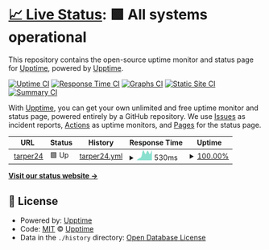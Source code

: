 # [📈 Live Status](https://status.t24.co): <!--live status--> **🟩 All systems operational**

This repository contains the open-source uptime monitor and status page for [Upptime](https://upptime.js.org), powered by [Upptime](https://github.com/upptime/upptime).

[![Uptime CI](https://github.com/tarper24/upptime/workflows/Uptime%20CI/badge.svg)](https://github.com/tarper24/upptime/actions?query=workflow%3A%22Uptime+CI%22)
[![Response Time CI](https://github.com/tarper24/upptime/workflows/Response%20Time%20CI/badge.svg)](https://github.com/tarper24/upptime/actions?query=workflow%3A%22Response+Time+CI%22)
[![Graphs CI](https://github.com/tarper24/upptime/workflows/Graphs%20CI/badge.svg)](https://github.com/tarper24/upptime/actions?query=workflow%3A%22Graphs+CI%22)
[![Static Site CI](https://github.com/tarper24/upptime/workflows/Static%20Site%20CI/badge.svg)](https://github.com/tarper24/upptime/actions?query=workflow%3A%22Static+Site+CI%22)
[![Summary CI](https://github.com/tarper24/upptime/workflows/Summary%20CI/badge.svg)](https://github.com/tarper24/upptime/actions?query=workflow%3A%22Summary+CI%22)

With [Upptime](https://upptime.js.org), you can get your own unlimited and free uptime monitor and status page, powered entirely by a GitHub repository. We use [Issues](https://github.com/upptime/upptime/issues) as incident reports, [Actions](https://github.com/tarper24/upptime/actions) as uptime monitors, and [Pages](https://status.t24.co) for the status page.

<!--start: status pages-->
<!-- This summary is generated by Upptime (https://github.com/upptime/upptime) -->
<!-- Do not edit this manually, your changes will be overwritten -->
<!-- prettier-ignore -->
| URL | Status | History | Response Time | Uptime |
| --- | ------ | ------- | ------------- | ------ |
| <img alt="" src="https://icons.duckduckgo.com/ip3/tarper24.net.ico" height="13"> [tarper24](https://tarper24.net) | 🟩 Up | [tarper24.yml](https://github.com/tarper24/upptime/commits/HEAD/history/tarper24.yml) | <details><summary><img alt="Response time graph" src="./graphs/tarper24/response-time-week.png" height="20"> 530ms</summary><br><a href="https://status.t24.co/history/tarper24"><img alt="Response time 575" src="https://img.shields.io/endpoint?url=https%3A%2F%2Fraw.githubusercontent.com%2Ftarper24%2Fupptime%2FHEAD%2Fapi%2Ftarper24%2Fresponse-time.json"></a><br><a href="https://status.t24.co/history/tarper24"><img alt="24-hour response time 202" src="https://img.shields.io/endpoint?url=https%3A%2F%2Fraw.githubusercontent.com%2Ftarper24%2Fupptime%2FHEAD%2Fapi%2Ftarper24%2Fresponse-time-day.json"></a><br><a href="https://status.t24.co/history/tarper24"><img alt="7-day response time 530" src="https://img.shields.io/endpoint?url=https%3A%2F%2Fraw.githubusercontent.com%2Ftarper24%2Fupptime%2FHEAD%2Fapi%2Ftarper24%2Fresponse-time-week.json"></a><br><a href="https://status.t24.co/history/tarper24"><img alt="30-day response time 550" src="https://img.shields.io/endpoint?url=https%3A%2F%2Fraw.githubusercontent.com%2Ftarper24%2Fupptime%2FHEAD%2Fapi%2Ftarper24%2Fresponse-time-month.json"></a><br><a href="https://status.t24.co/history/tarper24"><img alt="1-year response time 613" src="https://img.shields.io/endpoint?url=https%3A%2F%2Fraw.githubusercontent.com%2Ftarper24%2Fupptime%2FHEAD%2Fapi%2Ftarper24%2Fresponse-time-year.json"></a></details> | <details><summary><a href="https://status.t24.co/history/tarper24">100.00%</a></summary><a href="https://status.t24.co/history/tarper24"><img alt="All-time uptime 99.95%" src="https://img.shields.io/endpoint?url=https%3A%2F%2Fraw.githubusercontent.com%2Ftarper24%2Fupptime%2FHEAD%2Fapi%2Ftarper24%2Fuptime.json"></a><br><a href="https://status.t24.co/history/tarper24"><img alt="24-hour uptime 100.00%" src="https://img.shields.io/endpoint?url=https%3A%2F%2Fraw.githubusercontent.com%2Ftarper24%2Fupptime%2FHEAD%2Fapi%2Ftarper24%2Fuptime-day.json"></a><br><a href="https://status.t24.co/history/tarper24"><img alt="7-day uptime 100.00%" src="https://img.shields.io/endpoint?url=https%3A%2F%2Fraw.githubusercontent.com%2Ftarper24%2Fupptime%2FHEAD%2Fapi%2Ftarper24%2Fuptime-week.json"></a><br><a href="https://status.t24.co/history/tarper24"><img alt="30-day uptime 99.92%" src="https://img.shields.io/endpoint?url=https%3A%2F%2Fraw.githubusercontent.com%2Ftarper24%2Fupptime%2FHEAD%2Fapi%2Ftarper24%2Fuptime-month.json"></a><br><a href="https://status.t24.co/history/tarper24"><img alt="1-year uptime 99.91%" src="https://img.shields.io/endpoint?url=https%3A%2F%2Fraw.githubusercontent.com%2Ftarper24%2Fupptime%2FHEAD%2Fapi%2Ftarper24%2Fuptime-year.json"></a></details>

<!--end: status pages-->

[**Visit our status website →**](https://status.t24.co)

## 📄 License

- Powered by: [Upptime](https://github.com/upptime/upptime)
- Code: [MIT](./LICENSE) © [Upptime](https://upptime.js.org)
- Data in the `./history` directory: [Open Database License](https://opendatacommons.org/licenses/odbl/1-0/)
